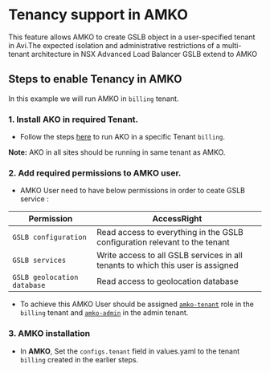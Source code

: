 # Tenancy support in AMKO

This feature allows AMKO to create GSLB object in a user-specified tenant in Avi.The expected isolation and administrative restrictions of a multi-tenant architecture in NSX Advanced Load Balancer GSLB extend to AMKO
## Steps to enable Tenancy in AMKO

In this example we will run AMKO in `billing` tenant.

### 1. Install AKO in required Tenant.
* Follow the steps [here](https://avinetworks.com/docs/ako/1.10/ako-tenancy/) to run AKO in a specific Tenant `billing`.

**Note:**  AKO in all sites should be running in same tenant as AMKO.
### 2. Add required permissions to AMKO user.
* AMKO User need to have below permissions in order to ceate GSLB service :

| **Permission** | **AccessRight** |
| --------- | ----------- |
| `GSLB configuration` | Read access to everything in the GSLB configuration relevant to the tenant |
| `GSLB services` | Write access to all GSLB services in all tenants to which this user is assigned |
| `GSLB geolocation database` | Read access to geolocation database |
* To achieve this AMKO User should be assigned [`amko-tenant`](roles/amko-tenant.json) role in the `billing` tenant and [`amko-admin`](roles/admin-tenant.json) in the admin tenant.
### 3. AMKO installation

* In **AMKO**, Set the `configs.tenant` field in values.yaml  to the tenant `billing` created in the earlier steps.


